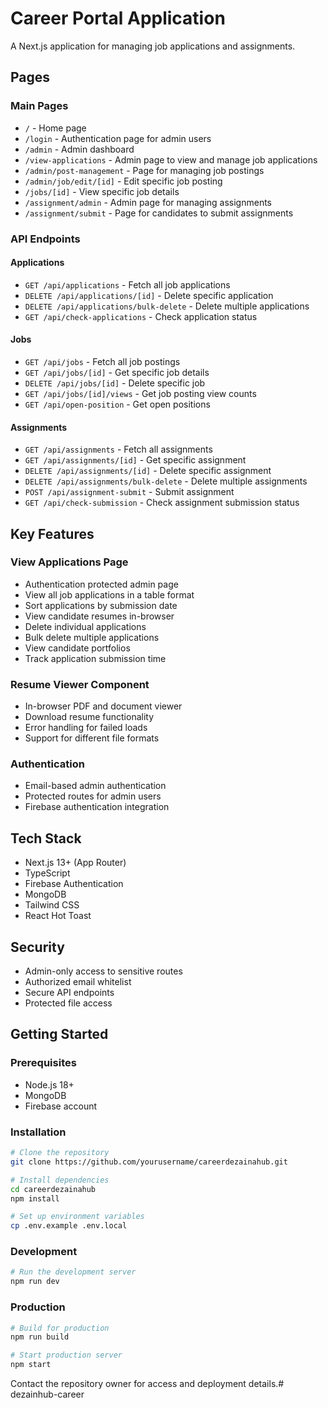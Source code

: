 # Career Portal Application

A Next.js application for managing job applications and assignments.

## Pages

### Main Pages
- `/` - Home page 
- `/login` - Authentication page for admin users
- `/admin` - Admin dashboard
- `/view-applications` - Admin page to view and manage job applications
- `/admin/post-management` - Page for managing job postings
- `/admin/job/edit/[id]` - Edit specific job posting
- `/jobs/[id]` - View specific job details
- `/assignment/admin` - Admin page for managing assignments
- `/assignment/submit` - Page for candidates to submit assignments

### API Endpoints

#### Applications
- `GET /api/applications` - Fetch all job applications
- `DELETE /api/applications/[id]` - Delete specific application
- `DELETE /api/applications/bulk-delete` - Delete multiple applications
- `GET /api/check-applications` - Check application status

#### Jobs
- `GET /api/jobs` - Fetch all job postings
- `GET /api/jobs/[id]` - Get specific job details
- `DELETE /api/jobs/[id]` - Delete specific job
- `GET /api/jobs/[id]/views` - Get job posting view counts
- `GET /api/open-position` - Get open positions

#### Assignments
- `GET /api/assignments` - Fetch all assignments
- `GET /api/assignments/[id]` - Get specific assignment
- `DELETE /api/assignments/[id]` - Delete specific assignment
- `DELETE /api/assignments/bulk-delete` - Delete multiple assignments
- `POST /api/assignment-submit` - Submit assignment
- `GET /api/check-submission` - Check assignment submission status

## Key Features

### View Applications Page
- Authentication protected admin page
- View all job applications in a table format
- Sort applications by submission date
- View candidate resumes in-browser
- Delete individual applications
- Bulk delete multiple applications
- View candidate portfolios
- Track application submission time

### Resume Viewer Component
- In-browser PDF and document viewer
- Download resume functionality
- Error handling for failed loads
- Support for different file formats

### Authentication
- Email-based admin authentication
- Protected routes for admin users
- Firebase authentication integration

## Tech Stack
- Next.js 13+ (App Router)
- TypeScript
- Firebase Authentication
- MongoDB
- Tailwind CSS
- React Hot Toast

## Security
- Admin-only access to sensitive routes
- Authorized email whitelist
- Secure API endpoints
- Protected file access

## Getting Started

### Prerequisites
- Node.js 18+
- MongoDB
- Firebase account

### Installation
```bash
# Clone the repository
git clone https://github.com/yourusername/careerdezainahub.git

# Install dependencies
cd careerdezainahub
npm install

# Set up environment variables
cp .env.example .env.local
```

### Development
```bash
# Run the development server
npm run dev
```

### Production
```bash
# Build for production
npm run build

# Start production server
npm start
```

Contact the repository owner for access and deployment details.# dezainhub-career
